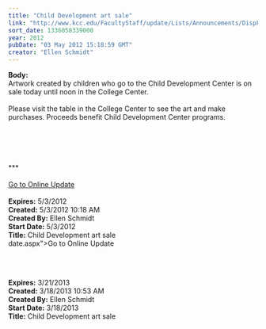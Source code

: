 ```yaml
---
title: "Child Development art sale"
link: "http://www.kcc.edu/FacultyStaff/update/Lists/Announcements/DispForm.aspx?ID=697"
sort_date: 1336058339000
year: 2012
pubDate: "03 May 2012 15:18:59 GMT"
creator: "Ellen Schmidt"
---
```


<div><b>Body:</b> <div class="ExternalClassD90C1F1691EA4D63AE70B82BC33A1504"><div>Artwork created by children who go to the Child Development Center is on sale today until noon in the College Center.</div>
<div> </div>
<div>Please visit the table in the College Center to see the art and make purchases. Proceeds benefit Child Development Center programs.</div>
<div> </div>
<div> </div>
<div> </div>
<div>
<div>
<div> </div>
<div> </div>
<div>
<div>***</div>
<div> </div>
<div><a href="/FacultyStaff/update/Pages/dailyupdate.aspx">Go to Online Update</a></div>
<div><br /></div></div></div></div></div></div>
<div><b>Expires:</b> 5/3/2012</div>
<div><b>Created:</b> 5/3/2012 10:18 AM</div>
<div><b>Created By:</b> Ellen Schmidt</div>
<div><b>Start Date:</b> 5/3/2012</div>
<div><b>Title:</b> Child Development art sale</div>
date.aspx">Go to Online Update</a></p>
<p><br /></p></div></div></div></div></div></div><br /></div></div></div>
<div><b>Expires:</b> 3/21/2013</div>
<div><b>Created:</b> 3/18/2013 10:53 AM</div>
<div><b>Created By:</b> Ellen Schmidt</div>
<div><b>Start Date:</b> 3/18/2013</div>
<div><b>Title:</b> Child Development art sale</div>
